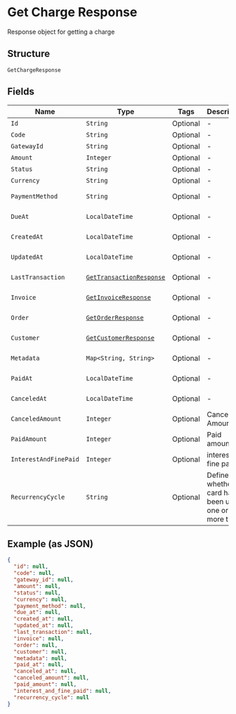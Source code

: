 
# Get Charge Response

Response object for getting a charge

## Structure

`GetChargeResponse`

## Fields

| Name | Type | Tags | Description | Getter | Setter |
|  --- | --- | --- | --- | --- | --- |
| `Id` | `String` | Optional | - | String getId() | setId(String id) |
| `Code` | `String` | Optional | - | String getCode() | setCode(String code) |
| `GatewayId` | `String` | Optional | - | String getGatewayId() | setGatewayId(String gatewayId) |
| `Amount` | `Integer` | Optional | - | Integer getAmount() | setAmount(Integer amount) |
| `Status` | `String` | Optional | - | String getStatus() | setStatus(String status) |
| `Currency` | `String` | Optional | - | String getCurrency() | setCurrency(String currency) |
| `PaymentMethod` | `String` | Optional | - | String getPaymentMethod() | setPaymentMethod(String paymentMethod) |
| `DueAt` | `LocalDateTime` | Optional | - | LocalDateTime getDueAt() | setDueAt(LocalDateTime dueAt) |
| `CreatedAt` | `LocalDateTime` | Optional | - | LocalDateTime getCreatedAt() | setCreatedAt(LocalDateTime createdAt) |
| `UpdatedAt` | `LocalDateTime` | Optional | - | LocalDateTime getUpdatedAt() | setUpdatedAt(LocalDateTime updatedAt) |
| `LastTransaction` | [`GetTransactionResponse`](../../doc/models/get-transaction-response.md) | Optional | - | GetTransactionResponse getLastTransaction() | setLastTransaction(GetTransactionResponse lastTransaction) |
| `Invoice` | [`GetInvoiceResponse`](../../doc/models/get-invoice-response.md) | Optional | - | GetInvoiceResponse getInvoice() | setInvoice(GetInvoiceResponse invoice) |
| `Order` | [`GetOrderResponse`](../../doc/models/get-order-response.md) | Optional | - | GetOrderResponse getOrder() | setOrder(GetOrderResponse order) |
| `Customer` | [`GetCustomerResponse`](../../doc/models/get-customer-response.md) | Optional | - | GetCustomerResponse getCustomer() | setCustomer(GetCustomerResponse customer) |
| `Metadata` | `Map<String, String>` | Optional | - | Map<String, String> getMetadata() | setMetadata(Map<String, String> metadata) |
| `PaidAt` | `LocalDateTime` | Optional | - | LocalDateTime getPaidAt() | setPaidAt(LocalDateTime paidAt) |
| `CanceledAt` | `LocalDateTime` | Optional | - | LocalDateTime getCanceledAt() | setCanceledAt(LocalDateTime canceledAt) |
| `CanceledAmount` | `Integer` | Optional | Canceled Amount | Integer getCanceledAmount() | setCanceledAmount(Integer canceledAmount) |
| `PaidAmount` | `Integer` | Optional | Paid amount | Integer getPaidAmount() | setPaidAmount(Integer paidAmount) |
| `InterestAndFinePaid` | `Integer` | Optional | interest and fine paid | Integer getInterestAndFinePaid() | setInterestAndFinePaid(Integer interestAndFinePaid) |
| `RecurrencyCycle` | `String` | Optional | Defines whether the card has been used one or more times. | String getRecurrencyCycle() | setRecurrencyCycle(String recurrencyCycle) |

## Example (as JSON)

```json
{
  "id": null,
  "code": null,
  "gateway_id": null,
  "amount": null,
  "status": null,
  "currency": null,
  "payment_method": null,
  "due_at": null,
  "created_at": null,
  "updated_at": null,
  "last_transaction": null,
  "invoice": null,
  "order": null,
  "customer": null,
  "metadata": null,
  "paid_at": null,
  "canceled_at": null,
  "canceled_amount": null,
  "paid_amount": null,
  "interest_and_fine_paid": null,
  "recurrency_cycle": null
}
```

